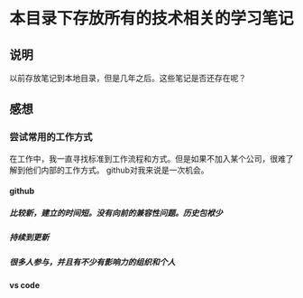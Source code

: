 # 本目录下存放所有的技术相关的学习笔记
## 说明
以前存放笔记到本地目录，但是几年之后。这些笔记是否还存在呢？


## 感想
### 尝试常用的工作方式
在工作中，我一直寻找标准到工作流程和方式。但是如果不加入某个公司，很难了解到他们内部的工作方式。
github对我来说是一次机会。
#### github
##### 比较新，建立的时间短。没有向前的兼容性问题。历史包袱少
##### 持续到更新
##### 很多人参与，并且有不少有影响力的组织和个人

#### vs code


